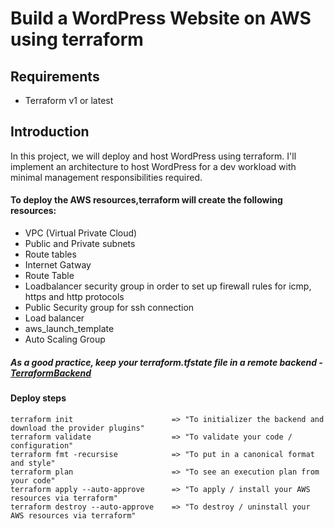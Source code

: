 # Build a WordPress Website on AWS using terraform
## Requirements
* Terraform v1 or latest

## Introduction
In this project, we will deploy and host WordPress using terraform.
I'll  implement an architecture to host WordPress for a dev workload with minimal management responsibilities required. 

#### To deploy the AWS resources,terraform will create the following resources:
* VPC (Virtual Private Cloud)
* Public and Private subnets
* Route tables
* Internet Gatway
* Route Table
* Loadbalancer security group in order to set up firewall rules for icmp, https and http protocols
* Public Security group for ssh connection
* Load balancer
* aws_launch_template
* Auto Scaling Group

##### As a good practice, keep your terraform.tfstate file in a remote backend - [TerraformBackend](https://www.terraform.io/language/settings/backends)

#### Deploy steps
```
terraform init                      => "To initializer the backend and download the provider plugins"
terraform validate                  => "To validate your code / configuration"
terraform fmt -recursise            => "To put in a canonical format and style"
terraform plan                      => "To see an execution plan from your code"
terraform apply --auto-approve      => "To apply / install your AWS resources via terraform"
terraform destroy --auto-approve    => "To destroy / uninstall your AWS resources via terraform"
```
